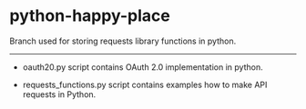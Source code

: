 # python-happy-place
Branch used for storing requests library functions in python.
<hr>

* oauth20.py script contains OAuth 2.0 implementation in python.

* requests_functions.py script contains examples how to make API requests in Python.